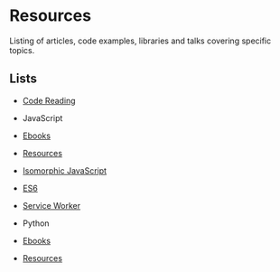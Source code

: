 # Resources

Listing of articles, code examples, libraries and talks covering specific topics.

## Lists

* [Code Reading](list/code.reading.md)

* JavaScript
 * [Ebooks](list/javascript/ebooks.md)
 * [Resources](list/javascript/resources.md)
 * [Isomorphic JavaScript](list/javascript/isomorphic.javascript.md)
 * [ES6](list/javascript/es6.md)
 * [Service Worker](list/javascript/service.worker.md)

* Python
 * [Ebooks](list/python/ebooks.md)
 * [Resources](list/python/resources.md)
